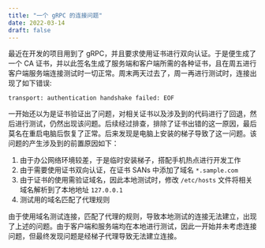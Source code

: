 ```yaml
---
title: "一个 gRPC 的连接问题"
date: 2022-03-14
draft: false
---
```


最近在开发的项目用到了 gRPC，并且要求使用证书进行双向认证。于是便生成了一个 CA 证书，并以此签名生成了服务端和客户端所需的各种证书，且在周五进行客户端服务端连接测试时一切正常。周末两天过去了，周一再进行测试时，连接出现了如下错误:

`transport: authentication handshake failed: EOF`

一开始还以为是证书验证出了问题，对相关证书以及涉及到的代码进行了回退，然后进行测试，仍然出现该问题。后续经过排查，排除了证书出错的这一原因，最后莫名在重启电脑后恢复了正常。后来发现是电脑上安装的梯子导致了这一问题。该问题的产生涉及到的前置原因如下：

1. 由于办公网络环境较差，于是临时安装梯子，搭配手机热点进行开发工作
2. 由于需要使用证书双向认证，在证书 SANs 中添加了域名 `*.sample.com`
3. 由于证书的使用需验证域名，因此本地测试时，修改 `/etc/hosts` 文件将相关域名解析到了本地地址 `127.0.0.1`
4. 测试用的域名匹配了代理规则

由于使用域名测试连接，匹配了代理的规则，导致本地测试的连接无法建立，出现了上述的问题。由于客户端和服务端均在本地进行测试，因此一开始并未考虑连接问题，但最终发现问题是经梯子代理导致无法建立连接。

